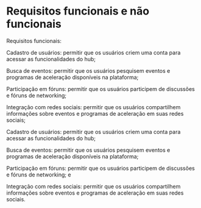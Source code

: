 # Requisitos funcionais e não funcionais


Requisitos funcionais:


Cadastro de usuários: permitir que os usuários criem uma conta para acessar as funcionalidades do hub;

Busca de eventos: permitir que os usuários pesquisem eventos e programas de aceleração disponíveis na plataforma;

Participação em fóruns: permitir que os usuários participem de discussões e fóruns de networking;

Integração com redes sociais: permitir que os usuários compartilhem informações sobre eventos e programas de aceleração em suas redes sociais;

Cadastro de usuários: permitir que os usuários criem uma conta para acessar as funcionalidades do hub;

Busca de eventos: permitir que os usuários pesquisem eventos e programas de aceleração disponíveis na plataforma;

Participação em fóruns: permitir que os usuários participem de discussões e fóruns de networking; e

Integração com redes sociais: permitir que os usuários compartilhem informações sobre eventos e programas de aceleração em suas redes sociais.
